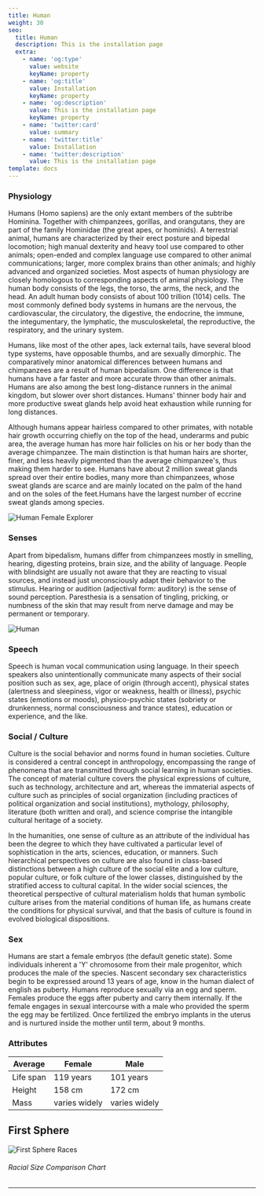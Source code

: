 ```yaml
---
title: Human
weight: 30
seo:
  title: Human
  description: This is the installation page
  extra:
    - name: 'og:type'
      value: website
      keyName: property
    - name: 'og:title'
      value: Installation
      keyName: property
    - name: 'og:description'
      value: This is the installation page
      keyName: property
    - name: 'twitter:card'
      value: summary
    - name: 'twitter:title'
      value: Installation
    - name: 'twitter:description'
      value: This is the installation page
template: docs
---
```


### Physiology
Humans (Homo sapiens) are the only extant members of the subtribe Hominina. Together with chimpanzees, gorillas, and orangutans, they are part of the family Hominidae (the great apes, or hominids). A terrestrial animal, humans are characterized by their erect posture and bipedal locomotion; high manual dexterity and heavy tool use compared to other animals; open-ended and complex language use compared to other animal communications; larger, more complex brains than other animals; and highly advanced and organized societies.
Most aspects of human physiology are closely homologous to corresponding aspects of animal physiology. The human body consists of the legs, the torso, the arms, the neck, and the head. An adult human body consists of about 100 trillion (1014) cells. The most commonly defined body systems in humans are the nervous, the cardiovascular, the circulatory, the digestive, the endocrine, the immune, the integumentary, the lymphatic, the musculoskeletal, the reproductive, the respiratory, and the urinary system.

Humans, like most of the other apes, lack external tails, have several blood type systems, have opposable thumbs, and are sexually dimorphic. The comparatively minor anatomical differences between humans and chimpanzees are a result of human bipedalism. One difference is that humans have a far faster and more accurate throw than other animals. Humans are also among the best long-distance runners in the animal kingdom, but slower over short distances. Humans' thinner body hair and more productive sweat glands help avoid heat exhaustion while running for long distances.

Although humans appear hairless compared to other primates, with notable hair growth occurring chiefly on the top of the head, underarms and pubic area, the average human has more hair follicles on his or her body than the average chimpanzee. The main distinction is that human hairs are shorter, finer, and less heavily pigmented than the average chimpanzee's, thus making them harder to see. Humans have about 2 million sweat glands spread over their entire bodies, many more than chimpanzees, whose sweat glands are scarce and are mainly located on the palm of the hand and on the soles of the feet.Humans have the largest number of eccrine sweat glands among species.

![Human Female Explorer](/images/Human_grey.jpg)</p>

### Senses
Apart from bipedalism, humans differ from chimpanzees mostly in smelling, hearing, digesting proteins, brain size, and the ability of language. People with blindsight are usually not aware that they are reacting to visual sources, and instead just unconsciously adapt their behavior to the stimulus.
Hearing or audition (adjectival form: auditory) is the sense of sound perception. Paresthesia is a sensation of tingling, pricking, or numbness of the skin that may result from nerve damage and may be permanent or temporary.

![Human](/images/HumanAnatomical.png)</p>

### Speech
Speech is human vocal communication using language. In their speech speakers also unintentionally communicate many aspects of their social position such as sex, age, place of origin (through accent), physical states (alertness and sleepiness, vigor or weakness, health or illness), psychic states (emotions or moods), physico-psychic states (sobriety or drunkenness, normal consciousness and trance states), education or experience, and the like.

### Social / Culture
Culture is the social behavior and norms found in human societies. Culture is considered a central concept in anthropology, encompassing the range of phenomena that are transmitted through social learning in human societies. The concept of material culture covers the physical expressions of culture, such as technology, architecture and art, whereas the immaterial aspects of culture such as principles of social organization (including practices of political organization and social institutions), mythology, philosophy, literature (both written and oral), and science comprise the intangible cultural heritage of a society.

In the humanities, one sense of culture as an attribute of the individual has been the degree to which they have cultivated a particular level of sophistication in the arts, sciences, education, or manners. Such hierarchical perspectives on culture are also found in class-based distinctions between a high culture of the social elite and a low culture, popular culture, or folk culture of the lower classes, distinguished by the stratified access to cultural capital. In the wider social sciences, the theoretical perspective of cultural materialism holds that human symbolic culture arises from the material conditions of human life, as humans create the conditions for physical survival, and that the basis of culture is found in evolved biological dispositions.

### Sex
Humans are start a female embryos (the default genetic state). Some individuals inherent a 'Y' chromosome from their male progenitor, which produces the male of the species. Nascent secondary sex characteristics begin to be expressed around 13 years of age, know in the human dialect of english as puberty. Humans reproduce sexually via an egg and sperm. Females produce the eggs after puberty and carry them internally. If the female engages in sexual intercourse with a male who provided the sperm the egg may be fertilized. Once fertilized the embryo implants in the uterus and is nurtured inside the mother until term, about 9 months.

### Attributes

| Average | Female | Male |
| --------- | ------ | ---- |
| Life span | 119 years | 101 years |
| Height | 158 cm | 172 cm |
| Mass | varies widely | varies widely |

## First Sphere
![First Sphere Races](/images/RacesSizeChart-01small.png)</p>
###### Racial Size Comparison Chart

---

